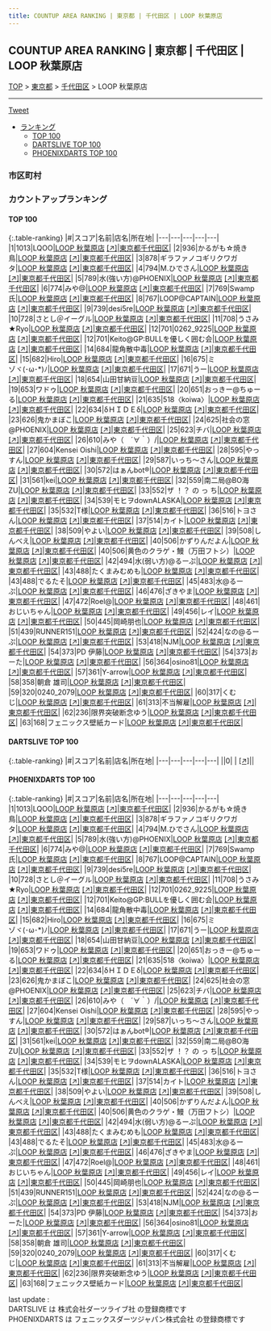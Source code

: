 ```yaml
---
title: COUNTUP AREA RANKING | 東京都 | 千代田区 | LOOP 秋葉原店
---
```

## COUNTUP AREA RANKING | 東京都 | 千代田区 | LOOP 秋葉原店

[TOP](/darts/rank/) > [東京都](/darts/rank/東京都/) > [千代田区](/darts/rank/東京都/千代田区/) > LOOP 秋葉原店

___

<a href="https://twitter.com/share?ref_src=twsrc%5Etfw" data-text="COUNTUP AREA RANKING | 東京都千代田区LOOP 秋葉原店" class="twitter-share-button" data-hashtags="DARTSLIVE,PHOENIXDARTS,darts,ダーツ" data-show-count="false">Tweet</a>

* [ランキング](#カウントアップランキング)
    * [TOP 100](#top-100)
    * [DARTSLIVE TOP 100](#dartslive-top-100)
    * [PHOENIXDARTS TOP 100](#phoenixdarts-top-100)

### 市区町村

<ul>

</ul>

### カウントアップランキング

#### TOP 100



{:.table-ranking}
|#|スコア|名前|店名|所在地|
|---|---|---|---|---|
|1|1013|<span class="rank-name-pd">LQOO</span>|<a href="/darts/rank/shops/10299.html">LOOP 秋葉原店</a> <a href="https://vs.phoenixdarts.com/jp/shop/shopDetailInfo/s_10299?s_seq=10299">[↗]</a>|<a href="/darts/rank/東京都/千代田区">東京都千代田区</a>|
|2|936|<span class="rank-name-pd">かるがも☆焼き鳥</span>|<a href="/darts/rank/shops/10299.html">LOOP 秋葉原店</a> <a href="https://vs.phoenixdarts.com/jp/shop/shopDetailInfo/s_10299?s_seq=10299">[↗]</a>|<a href="/darts/rank/東京都/千代田区">東京都千代田区</a>|
|3|878|<span class="rank-name-pd">ギラファノコギリクワガタ</span>|<a href="/darts/rank/shops/10299.html">LOOP 秋葉原店</a> <a href="https://vs.phoenixdarts.com/jp/shop/shopDetailInfo/s_10299?s_seq=10299">[↗]</a>|<a href="/darts/rank/東京都/千代田区">東京都千代田区</a>|
|4|794|<span class="rank-name-pd">M.ひでさん</span>|<a href="/darts/rank/shops/10299.html">LOOP 秋葉原店</a> <a href="https://vs.phoenixdarts.com/jp/shop/shopDetailInfo/s_10299?s_seq=10299">[↗]</a>|<a href="/darts/rank/東京都/千代田区">東京都千代田区</a>|
|5|789|<span class="rank-name-pd">水(強い方)@PHOENIX</span>|<a href="/darts/rank/shops/10299.html">LOOP 秋葉原店</a> <a href="https://vs.phoenixdarts.com/jp/shop/shopDetailInfo/s_10299?s_seq=10299">[↗]</a>|<a href="/darts/rank/東京都/千代田区">東京都千代田区</a>|
|6|774|<span class="rank-name-pd">みや@</span>|<a href="/darts/rank/shops/10299.html">LOOP 秋葉原店</a> <a href="https://vs.phoenixdarts.com/jp/shop/shopDetailInfo/s_10299?s_seq=10299">[↗]</a>|<a href="/darts/rank/東京都/千代田区">東京都千代田区</a>|
|7|769|<span class="rank-name-pd">Swamp氏</span>|<a href="/darts/rank/shops/10299.html">LOOP 秋葉原店</a> <a href="https://vs.phoenixdarts.com/jp/shop/shopDetailInfo/s_10299?s_seq=10299">[↗]</a>|<a href="/darts/rank/東京都/千代田区">東京都千代田区</a>|
|8|767|<span class="rank-name-pd">LOOP@CAPTAIN</span>|<a href="/darts/rank/shops/10299.html">LOOP 秋葉原店</a> <a href="https://vs.phoenixdarts.com/jp/shop/shopDetailInfo/s_10299?s_seq=10299">[↗]</a>|<a href="/darts/rank/東京都/千代田区">東京都千代田区</a>|
|9|739|<span class="rank-name-pd">desi5re</span>|<a href="/darts/rank/shops/10299.html">LOOP 秋葉原店</a> <a href="https://vs.phoenixdarts.com/jp/shop/shopDetailInfo/s_10299?s_seq=10299">[↗]</a>|<a href="/darts/rank/東京都/千代田区">東京都千代田区</a>|
|10|728|<span class="rank-name-pd">さとし＠イーグル</span>|<a href="/darts/rank/shops/10299.html">LOOP 秋葉原店</a> <a href="https://vs.phoenixdarts.com/jp/shop/shopDetailInfo/s_10299?s_seq=10299">[↗]</a>|<a href="/darts/rank/東京都/千代田区">東京都千代田区</a>|
|11|708|<span class="rank-name-pd">うさみ★Ryo</span>|<a href="/darts/rank/shops/10299.html">LOOP 秋葉原店</a> <a href="https://vs.phoenixdarts.com/jp/shop/shopDetailInfo/s_10299?s_seq=10299">[↗]</a>|<a href="/darts/rank/東京都/千代田区">東京都千代田区</a>|
|12|701|<span class="rank-name-pd">0262_9225</span>|<a href="/darts/rank/shops/10299.html">LOOP 秋葉原店</a> <a href="https://vs.phoenixdarts.com/jp/shop/shopDetailInfo/s_10299?s_seq=10299">[↗]</a>|<a href="/darts/rank/東京都/千代田区">東京都千代田区</a>|
|12|701|<span class="rank-name-pd">Keito@GP:BULLを優しく囲む会</span>|<a href="/darts/rank/shops/10299.html">LOOP 秋葉原店</a> <a href="https://vs.phoenixdarts.com/jp/shop/shopDetailInfo/s_10299?s_seq=10299">[↗]</a>|<a href="/darts/rank/東京都/千代田区">東京都千代田区</a>|
|14|684|<span class="rank-name-pd">龍角散中毒</span>|<a href="/darts/rank/shops/10299.html">LOOP 秋葉原店</a> <a href="https://vs.phoenixdarts.com/jp/shop/shopDetailInfo/s_10299?s_seq=10299">[↗]</a>|<a href="/darts/rank/東京都/千代田区">東京都千代田区</a>|
|15|682|<span class="rank-name-pd">Hiro</span>|<a href="/darts/rank/shops/10299.html">LOOP 秋葉原店</a> <a href="https://vs.phoenixdarts.com/jp/shop/shopDetailInfo/s_10299?s_seq=10299">[↗]</a>|<a href="/darts/rank/東京都/千代田区">東京都千代田区</a>|
|16|675|<span class="rank-name-pd">ミゾヾ⁠(⁠･⁠ω⁠･⁠*⁠)⁠ﾉ</span>|<a href="/darts/rank/shops/10299.html">LOOP 秋葉原店</a> <a href="https://vs.phoenixdarts.com/jp/shop/shopDetailInfo/s_10299?s_seq=10299">[↗]</a>|<a href="/darts/rank/東京都/千代田区">東京都千代田区</a>|
|17|671|<span class="rank-name-pd">うー</span>|<a href="/darts/rank/shops/10299.html">LOOP 秋葉原店</a> <a href="https://vs.phoenixdarts.com/jp/shop/shopDetailInfo/s_10299?s_seq=10299">[↗]</a>|<a href="/darts/rank/東京都/千代田区">東京都千代田区</a>|
|18|654|<span class="rank-name-pd">山田甘納豆</span>|<a href="/darts/rank/shops/10299.html">LOOP 秋葉原店</a> <a href="https://vs.phoenixdarts.com/jp/shop/shopDetailInfo/s_10299?s_seq=10299">[↗]</a>|<a href="/darts/rank/東京都/千代田区">東京都千代田区</a>|
|19|653|<span class="rank-name-pd">ワドゥ</span>|<a href="/darts/rank/shops/10299.html">LOOP 秋葉原店</a> <a href="https://vs.phoenixdarts.com/jp/shop/shopDetailInfo/s_10299?s_seq=10299">[↗]</a>|<a href="/darts/rank/東京都/千代田区">東京都千代田区</a>|
|20|651|<span class="rank-name-pd">おっきー@ちゅーる</span>|<a href="/darts/rank/shops/10299.html">LOOP 秋葉原店</a> <a href="https://vs.phoenixdarts.com/jp/shop/shopDetailInfo/s_10299?s_seq=10299">[↗]</a>|<a href="/darts/rank/東京都/千代田区">東京都千代田区</a>|
|21|635|<span class="rank-name-pd">518〈koiwa〉</span>|<a href="/darts/rank/shops/10299.html">LOOP 秋葉原店</a> <a href="https://vs.phoenixdarts.com/jp/shop/shopDetailInfo/s_10299?s_seq=10299">[↗]</a>|<a href="/darts/rank/東京都/千代田区">東京都千代田区</a>|
|22|634|<span class="rank-name-pd">δＨＩＤＥδ</span>|<a href="/darts/rank/shops/10299.html">LOOP 秋葉原店</a> <a href="https://vs.phoenixdarts.com/jp/shop/shopDetailInfo/s_10299?s_seq=10299">[↗]</a>|<a href="/darts/rank/東京都/千代田区">東京都千代田区</a>|
|23|626|<span class="rank-name-pd">鬼かまぼこ</span>|<a href="/darts/rank/shops/10299.html">LOOP 秋葉原店</a> <a href="https://vs.phoenixdarts.com/jp/shop/shopDetailInfo/s_10299?s_seq=10299">[↗]</a>|<a href="/darts/rank/東京都/千代田区">東京都千代田区</a>|
|24|625|<span class="rank-name-pd">社会の窓@PHOENIX</span>|<a href="/darts/rank/shops/10299.html">LOOP 秋葉原店</a> <a href="https://vs.phoenixdarts.com/jp/shop/shopDetailInfo/s_10299?s_seq=10299">[↗]</a>|<a href="/darts/rank/東京都/千代田区">東京都千代田区</a>|
|25|623|<span class="rank-name-pd">チバ</span>|<a href="/darts/rank/shops/10299.html">LOOP 秋葉原店</a> <a href="https://vs.phoenixdarts.com/jp/shop/shopDetailInfo/s_10299?s_seq=10299">[↗]</a>|<a href="/darts/rank/東京都/千代田区">東京都千代田区</a>|
|26|610|<span class="rank-name-pd">みや（　´∀｀）/</span>|<a href="/darts/rank/shops/10299.html">LOOP 秋葉原店</a> <a href="https://vs.phoenixdarts.com/jp/shop/shopDetailInfo/s_10299?s_seq=10299">[↗]</a>|<a href="/darts/rank/東京都/千代田区">東京都千代田区</a>|
|27|604|<span class="rank-name-pd">Kensei Oishi</span>|<a href="/darts/rank/shops/10299.html">LOOP 秋葉原店</a> <a href="https://vs.phoenixdarts.com/jp/shop/shopDetailInfo/s_10299?s_seq=10299">[↗]</a>|<a href="/darts/rank/東京都/千代田区">東京都千代田区</a>|
|28|595|<span class="rank-name-pd">やっすん</span>|<a href="/darts/rank/shops/10299.html">LOOP 秋葉原店</a> <a href="https://vs.phoenixdarts.com/jp/shop/shopDetailInfo/s_10299?s_seq=10299">[↗]</a>|<a href="/darts/rank/東京都/千代田区">東京都千代田区</a>|
|29|587|<span class="rank-name-pd">いっち～さん</span>|<a href="/darts/rank/shops/10299.html">LOOP 秋葉原店</a> <a href="https://vs.phoenixdarts.com/jp/shop/shopDetailInfo/s_10299?s_seq=10299">[↗]</a>|<a href="/darts/rank/東京都/千代田区">東京都千代田区</a>|
|30|572|<span class="rank-name-pd">はぁんbot®</span>|<a href="/darts/rank/shops/10299.html">LOOP 秋葉原店</a> <a href="https://vs.phoenixdarts.com/jp/shop/shopDetailInfo/s_10299?s_seq=10299">[↗]</a>|<a href="/darts/rank/東京都/千代田区">東京都千代田区</a>|
|31|561|<span class="rank-name-pd">kei</span>|<a href="/darts/rank/shops/10299.html">LOOP 秋葉原店</a> <a href="https://vs.phoenixdarts.com/jp/shop/shopDetailInfo/s_10299?s_seq=10299">[↗]</a>|<a href="/darts/rank/東京都/千代田区">東京都千代田区</a>|
|32|559|<span class="rank-name-pd">南二局@BO海ZU</span>|<a href="/darts/rank/shops/10299.html">LOOP 秋葉原店</a> <a href="https://vs.phoenixdarts.com/jp/shop/shopDetailInfo/s_10299?s_seq=10299">[↗]</a>|<a href="/darts/rank/東京都/千代田区">東京都千代田区</a>|
|33|552|<span class="rank-name-pd">ザ ！？ の っ ち</span>|<a href="/darts/rank/shops/10299.html">LOOP 秋葉原店</a> <a href="https://vs.phoenixdarts.com/jp/shop/shopDetailInfo/s_10299?s_seq=10299">[↗]</a>|<a href="/darts/rank/東京都/千代田区">東京都千代田区</a>|
|34|539|<span class="rank-name-pd">モヒヲdownALASKA</span>|<a href="/darts/rank/shops/10299.html">LOOP 秋葉原店</a> <a href="https://vs.phoenixdarts.com/jp/shop/shopDetailInfo/s_10299?s_seq=10299">[↗]</a>|<a href="/darts/rank/東京都/千代田区">東京都千代田区</a>|
|35|532|<span class="rank-name-pd">T様</span>|<a href="/darts/rank/shops/10299.html">LOOP 秋葉原店</a> <a href="https://vs.phoenixdarts.com/jp/shop/shopDetailInfo/s_10299?s_seq=10299">[↗]</a>|<a href="/darts/rank/東京都/千代田区">東京都千代田区</a>|
|36|516|<span class="rank-name-pd">トヨさん</span>|<a href="/darts/rank/shops/10299.html">LOOP 秋葉原店</a> <a href="https://vs.phoenixdarts.com/jp/shop/shopDetailInfo/s_10299?s_seq=10299">[↗]</a>|<a href="/darts/rank/東京都/千代田区">東京都千代田区</a>|
|37|514|<span class="rank-name-pd">カイト</span>|<a href="/darts/rank/shops/10299.html">LOOP 秋葉原店</a> <a href="https://vs.phoenixdarts.com/jp/shop/shopDetailInfo/s_10299?s_seq=10299">[↗]</a>|<a href="/darts/rank/東京都/千代田区">東京都千代田区</a>|
|38|509|<span class="rank-name-pd">やよい</span>|<a href="/darts/rank/shops/10299.html">LOOP 秋葉原店</a> <a href="https://vs.phoenixdarts.com/jp/shop/shopDetailInfo/s_10299?s_seq=10299">[↗]</a>|<a href="/darts/rank/東京都/千代田区">東京都千代田区</a>|
|39|508|<span class="rank-name-pd">しんべえ</span>|<a href="/darts/rank/shops/10299.html">LOOP 秋葉原店</a> <a href="https://vs.phoenixdarts.com/jp/shop/shopDetailInfo/s_10299?s_seq=10299">[↗]</a>|<a href="/darts/rank/東京都/千代田区">東京都千代田区</a>|
|40|506|<span class="rank-name-pd">かずりんだよん</span>|<a href="/darts/rank/shops/10299.html">LOOP 秋葉原店</a> <a href="https://vs.phoenixdarts.com/jp/shop/shopDetailInfo/s_10299?s_seq=10299">[↗]</a>|<a href="/darts/rank/東京都/千代田区">東京都千代田区</a>|
|40|506|<span class="rank-name-pd">黄色のクラゲ・鰻（万田フトシ）</span>|<a href="/darts/rank/shops/10299.html">LOOP 秋葉原店</a> <a href="https://vs.phoenixdarts.com/jp/shop/shopDetailInfo/s_10299?s_seq=10299">[↗]</a>|<a href="/darts/rank/東京都/千代田区">東京都千代田区</a>|
|42|494|<span class="rank-name-pd">水(弱い方)@るーぷ</span>|<a href="/darts/rank/shops/10299.html">LOOP 秋葉原店</a> <a href="https://vs.phoenixdarts.com/jp/shop/shopDetailInfo/s_10299?s_seq=10299">[↗]</a>|<a href="/darts/rank/東京都/千代田区">東京都千代田区</a>|
|43|488|<span class="rank-name-pd">たくまみむめも</span>|<a href="/darts/rank/shops/10299.html">LOOP 秋葉原店</a> <a href="https://vs.phoenixdarts.com/jp/shop/shopDetailInfo/s_10299?s_seq=10299">[↗]</a>|<a href="/darts/rank/東京都/千代田区">東京都千代田区</a>|
|43|488|<span class="rank-name-pd">でるたそ</span>|<a href="/darts/rank/shops/10299.html">LOOP 秋葉原店</a> <a href="https://vs.phoenixdarts.com/jp/shop/shopDetailInfo/s_10299?s_seq=10299">[↗]</a>|<a href="/darts/rank/東京都/千代田区">東京都千代田区</a>|
|45|483|<span class="rank-name-pd">水@るーぷ</span>|<a href="/darts/rank/shops/10299.html">LOOP 秋葉原店</a> <a href="https://vs.phoenixdarts.com/jp/shop/shopDetailInfo/s_10299?s_seq=10299">[↗]</a>|<a href="/darts/rank/東京都/千代田区">東京都千代田区</a>|
|46|476|<span class="rank-name-pd">ざきやま</span>|<a href="/darts/rank/shops/10299.html">LOOP 秋葉原店</a> <a href="https://vs.phoenixdarts.com/jp/shop/shopDetailInfo/s_10299?s_seq=10299">[↗]</a>|<a href="/darts/rank/東京都/千代田区">東京都千代田区</a>|
|47|472|<span class="rank-name-pd">Roel@</span>|<a href="/darts/rank/shops/10299.html">LOOP 秋葉原店</a> <a href="https://vs.phoenixdarts.com/jp/shop/shopDetailInfo/s_10299?s_seq=10299">[↗]</a>|<a href="/darts/rank/東京都/千代田区">東京都千代田区</a>|
|48|461|<span class="rank-name-pd">おじいちゃん</span>|<a href="/darts/rank/shops/10299.html">LOOP 秋葉原店</a> <a href="https://vs.phoenixdarts.com/jp/shop/shopDetailInfo/s_10299?s_seq=10299">[↗]</a>|<a href="/darts/rank/東京都/千代田区">東京都千代田区</a>|
|49|456|<span class="rank-name-pd">レイ</span>|<a href="/darts/rank/shops/10299.html">LOOP 秋葉原店</a> <a href="https://vs.phoenixdarts.com/jp/shop/shopDetailInfo/s_10299?s_seq=10299">[↗]</a>|<a href="/darts/rank/東京都/千代田区">東京都千代田区</a>|
|50|445|<span class="rank-name-pd">岡崎朋也</span>|<a href="/darts/rank/shops/10299.html">LOOP 秋葉原店</a> <a href="https://vs.phoenixdarts.com/jp/shop/shopDetailInfo/s_10299?s_seq=10299">[↗]</a>|<a href="/darts/rank/東京都/千代田区">東京都千代田区</a>|
|51|439|<span class="rank-name-pd">RUNNER151</span>|<a href="/darts/rank/shops/10299.html">LOOP 秋葉原店</a> <a href="https://vs.phoenixdarts.com/jp/shop/shopDetailInfo/s_10299?s_seq=10299">[↗]</a>|<a href="/darts/rank/東京都/千代田区">東京都千代田区</a>|
|52|424|<span class="rank-name-pd">なの@るーぷ</span>|<a href="/darts/rank/shops/10299.html">LOOP 秋葉原店</a> <a href="https://vs.phoenixdarts.com/jp/shop/shopDetailInfo/s_10299?s_seq=10299">[↗]</a>|<a href="/darts/rank/東京都/千代田区">東京都千代田区</a>|
|53|418|<span class="rank-name-pd">NJM</span>|<a href="/darts/rank/shops/10299.html">LOOP 秋葉原店</a> <a href="https://vs.phoenixdarts.com/jp/shop/shopDetailInfo/s_10299?s_seq=10299">[↗]</a>|<a href="/darts/rank/東京都/千代田区">東京都千代田区</a>|
|54|373|<span class="rank-name-pd">PD 伊藤</span>|<a href="/darts/rank/shops/10299.html">LOOP 秋葉原店</a> <a href="https://vs.phoenixdarts.com/jp/shop/shopDetailInfo/s_10299?s_seq=10299">[↗]</a>|<a href="/darts/rank/東京都/千代田区">東京都千代田区</a>|
|54|373|<span class="rank-name-pd">おーた</span>|<a href="/darts/rank/shops/10299.html">LOOP 秋葉原店</a> <a href="https://vs.phoenixdarts.com/jp/shop/shopDetailInfo/s_10299?s_seq=10299">[↗]</a>|<a href="/darts/rank/東京都/千代田区">東京都千代田区</a>|
|56|364|<span class="rank-name-pd">osino81</span>|<a href="/darts/rank/shops/10299.html">LOOP 秋葉原店</a> <a href="https://vs.phoenixdarts.com/jp/shop/shopDetailInfo/s_10299?s_seq=10299">[↗]</a>|<a href="/darts/rank/東京都/千代田区">東京都千代田区</a>|
|57|361|<span class="rank-name-pd">Y-arrow</span>|<a href="/darts/rank/shops/10299.html">LOOP 秋葉原店</a> <a href="https://vs.phoenixdarts.com/jp/shop/shopDetailInfo/s_10299?s_seq=10299">[↗]</a>|<a href="/darts/rank/東京都/千代田区">東京都千代田区</a>|
|58|358|<span class="rank-name-pd">朝倉 雄司</span>|<a href="/darts/rank/shops/10299.html">LOOP 秋葉原店</a> <a href="https://vs.phoenixdarts.com/jp/shop/shopDetailInfo/s_10299?s_seq=10299">[↗]</a>|<a href="/darts/rank/東京都/千代田区">東京都千代田区</a>|
|59|320|<span class="rank-name-pd">0240_2079</span>|<a href="/darts/rank/shops/10299.html">LOOP 秋葉原店</a> <a href="https://vs.phoenixdarts.com/jp/shop/shopDetailInfo/s_10299?s_seq=10299">[↗]</a>|<a href="/darts/rank/東京都/千代田区">東京都千代田区</a>|
|60|317|<span class="rank-name-pd">くむじ</span>|<a href="/darts/rank/shops/10299.html">LOOP 秋葉原店</a> <a href="https://vs.phoenixdarts.com/jp/shop/shopDetailInfo/s_10299?s_seq=10299">[↗]</a>|<a href="/darts/rank/東京都/千代田区">東京都千代田区</a>|
|61|313|<span class="rank-name-pd">不当解雇</span>|<a href="/darts/rank/shops/10299.html">LOOP 秋葉原店</a> <a href="https://vs.phoenixdarts.com/jp/shop/shopDetailInfo/s_10299?s_seq=10299">[↗]</a>|<a href="/darts/rank/東京都/千代田区">東京都千代田区</a>|
|62|236|<span class="rank-name-pd">限界突破断念ゆう</span>|<a href="/darts/rank/shops/10299.html">LOOP 秋葉原店</a> <a href="https://vs.phoenixdarts.com/jp/shop/shopDetailInfo/s_10299?s_seq=10299">[↗]</a>|<a href="/darts/rank/東京都/千代田区">東京都千代田区</a>|
|63|168|<span class="rank-name-pd">フェニックス壁紙カード</span>|<a href="/darts/rank/shops/10299.html">LOOP 秋葉原店</a> <a href="https://vs.phoenixdarts.com/jp/shop/shopDetailInfo/s_10299?s_seq=10299">[↗]</a>|<a href="/darts/rank/東京都/千代田区">東京都千代田区</a>|


#### DARTSLIVE TOP 100



{:.table-ranking}
|#|スコア|名前|店名|所在地|
|---|---|---|---|---|
||0|<span class="rank-name-dl"> </span>|<a href="/darts/rank/shops/.html"></a> <a href="">[↗]</a>|<a href="/darts/rank//"></a>|


#### PHOENIXDARTS TOP 100



{:.table-ranking}
|#|スコア|名前|店名|所在地|
|---|---|---|---|---|
|1|1013|<span class="rank-name-pd">LQOO</span>|<a href="/darts/rank/shops/10299.html">LOOP 秋葉原店</a> <a href="https://vs.phoenixdarts.com/jp/shop/shopDetailInfo/s_10299?s_seq=10299">[↗]</a>|<a href="/darts/rank/東京都/千代田区">東京都千代田区</a>|
|2|936|<span class="rank-name-pd">かるがも☆焼き鳥</span>|<a href="/darts/rank/shops/10299.html">LOOP 秋葉原店</a> <a href="https://vs.phoenixdarts.com/jp/shop/shopDetailInfo/s_10299?s_seq=10299">[↗]</a>|<a href="/darts/rank/東京都/千代田区">東京都千代田区</a>|
|3|878|<span class="rank-name-pd">ギラファノコギリクワガタ</span>|<a href="/darts/rank/shops/10299.html">LOOP 秋葉原店</a> <a href="https://vs.phoenixdarts.com/jp/shop/shopDetailInfo/s_10299?s_seq=10299">[↗]</a>|<a href="/darts/rank/東京都/千代田区">東京都千代田区</a>|
|4|794|<span class="rank-name-pd">M.ひでさん</span>|<a href="/darts/rank/shops/10299.html">LOOP 秋葉原店</a> <a href="https://vs.phoenixdarts.com/jp/shop/shopDetailInfo/s_10299?s_seq=10299">[↗]</a>|<a href="/darts/rank/東京都/千代田区">東京都千代田区</a>|
|5|789|<span class="rank-name-pd">水(強い方)@PHOENIX</span>|<a href="/darts/rank/shops/10299.html">LOOP 秋葉原店</a> <a href="https://vs.phoenixdarts.com/jp/shop/shopDetailInfo/s_10299?s_seq=10299">[↗]</a>|<a href="/darts/rank/東京都/千代田区">東京都千代田区</a>|
|6|774|<span class="rank-name-pd">みや@</span>|<a href="/darts/rank/shops/10299.html">LOOP 秋葉原店</a> <a href="https://vs.phoenixdarts.com/jp/shop/shopDetailInfo/s_10299?s_seq=10299">[↗]</a>|<a href="/darts/rank/東京都/千代田区">東京都千代田区</a>|
|7|769|<span class="rank-name-pd">Swamp氏</span>|<a href="/darts/rank/shops/10299.html">LOOP 秋葉原店</a> <a href="https://vs.phoenixdarts.com/jp/shop/shopDetailInfo/s_10299?s_seq=10299">[↗]</a>|<a href="/darts/rank/東京都/千代田区">東京都千代田区</a>|
|8|767|<span class="rank-name-pd">LOOP@CAPTAIN</span>|<a href="/darts/rank/shops/10299.html">LOOP 秋葉原店</a> <a href="https://vs.phoenixdarts.com/jp/shop/shopDetailInfo/s_10299?s_seq=10299">[↗]</a>|<a href="/darts/rank/東京都/千代田区">東京都千代田区</a>|
|9|739|<span class="rank-name-pd">desi5re</span>|<a href="/darts/rank/shops/10299.html">LOOP 秋葉原店</a> <a href="https://vs.phoenixdarts.com/jp/shop/shopDetailInfo/s_10299?s_seq=10299">[↗]</a>|<a href="/darts/rank/東京都/千代田区">東京都千代田区</a>|
|10|728|<span class="rank-name-pd">さとし＠イーグル</span>|<a href="/darts/rank/shops/10299.html">LOOP 秋葉原店</a> <a href="https://vs.phoenixdarts.com/jp/shop/shopDetailInfo/s_10299?s_seq=10299">[↗]</a>|<a href="/darts/rank/東京都/千代田区">東京都千代田区</a>|
|11|708|<span class="rank-name-pd">うさみ★Ryo</span>|<a href="/darts/rank/shops/10299.html">LOOP 秋葉原店</a> <a href="https://vs.phoenixdarts.com/jp/shop/shopDetailInfo/s_10299?s_seq=10299">[↗]</a>|<a href="/darts/rank/東京都/千代田区">東京都千代田区</a>|
|12|701|<span class="rank-name-pd">0262_9225</span>|<a href="/darts/rank/shops/10299.html">LOOP 秋葉原店</a> <a href="https://vs.phoenixdarts.com/jp/shop/shopDetailInfo/s_10299?s_seq=10299">[↗]</a>|<a href="/darts/rank/東京都/千代田区">東京都千代田区</a>|
|12|701|<span class="rank-name-pd">Keito@GP:BULLを優しく囲む会</span>|<a href="/darts/rank/shops/10299.html">LOOP 秋葉原店</a> <a href="https://vs.phoenixdarts.com/jp/shop/shopDetailInfo/s_10299?s_seq=10299">[↗]</a>|<a href="/darts/rank/東京都/千代田区">東京都千代田区</a>|
|14|684|<span class="rank-name-pd">龍角散中毒</span>|<a href="/darts/rank/shops/10299.html">LOOP 秋葉原店</a> <a href="https://vs.phoenixdarts.com/jp/shop/shopDetailInfo/s_10299?s_seq=10299">[↗]</a>|<a href="/darts/rank/東京都/千代田区">東京都千代田区</a>|
|15|682|<span class="rank-name-pd">Hiro</span>|<a href="/darts/rank/shops/10299.html">LOOP 秋葉原店</a> <a href="https://vs.phoenixdarts.com/jp/shop/shopDetailInfo/s_10299?s_seq=10299">[↗]</a>|<a href="/darts/rank/東京都/千代田区">東京都千代田区</a>|
|16|675|<span class="rank-name-pd">ミゾヾ⁠(⁠･⁠ω⁠･⁠*⁠)⁠ﾉ</span>|<a href="/darts/rank/shops/10299.html">LOOP 秋葉原店</a> <a href="https://vs.phoenixdarts.com/jp/shop/shopDetailInfo/s_10299?s_seq=10299">[↗]</a>|<a href="/darts/rank/東京都/千代田区">東京都千代田区</a>|
|17|671|<span class="rank-name-pd">うー</span>|<a href="/darts/rank/shops/10299.html">LOOP 秋葉原店</a> <a href="https://vs.phoenixdarts.com/jp/shop/shopDetailInfo/s_10299?s_seq=10299">[↗]</a>|<a href="/darts/rank/東京都/千代田区">東京都千代田区</a>|
|18|654|<span class="rank-name-pd">山田甘納豆</span>|<a href="/darts/rank/shops/10299.html">LOOP 秋葉原店</a> <a href="https://vs.phoenixdarts.com/jp/shop/shopDetailInfo/s_10299?s_seq=10299">[↗]</a>|<a href="/darts/rank/東京都/千代田区">東京都千代田区</a>|
|19|653|<span class="rank-name-pd">ワドゥ</span>|<a href="/darts/rank/shops/10299.html">LOOP 秋葉原店</a> <a href="https://vs.phoenixdarts.com/jp/shop/shopDetailInfo/s_10299?s_seq=10299">[↗]</a>|<a href="/darts/rank/東京都/千代田区">東京都千代田区</a>|
|20|651|<span class="rank-name-pd">おっきー@ちゅーる</span>|<a href="/darts/rank/shops/10299.html">LOOP 秋葉原店</a> <a href="https://vs.phoenixdarts.com/jp/shop/shopDetailInfo/s_10299?s_seq=10299">[↗]</a>|<a href="/darts/rank/東京都/千代田区">東京都千代田区</a>|
|21|635|<span class="rank-name-pd">518〈koiwa〉</span>|<a href="/darts/rank/shops/10299.html">LOOP 秋葉原店</a> <a href="https://vs.phoenixdarts.com/jp/shop/shopDetailInfo/s_10299?s_seq=10299">[↗]</a>|<a href="/darts/rank/東京都/千代田区">東京都千代田区</a>|
|22|634|<span class="rank-name-pd">δＨＩＤＥδ</span>|<a href="/darts/rank/shops/10299.html">LOOP 秋葉原店</a> <a href="https://vs.phoenixdarts.com/jp/shop/shopDetailInfo/s_10299?s_seq=10299">[↗]</a>|<a href="/darts/rank/東京都/千代田区">東京都千代田区</a>|
|23|626|<span class="rank-name-pd">鬼かまぼこ</span>|<a href="/darts/rank/shops/10299.html">LOOP 秋葉原店</a> <a href="https://vs.phoenixdarts.com/jp/shop/shopDetailInfo/s_10299?s_seq=10299">[↗]</a>|<a href="/darts/rank/東京都/千代田区">東京都千代田区</a>|
|24|625|<span class="rank-name-pd">社会の窓@PHOENIX</span>|<a href="/darts/rank/shops/10299.html">LOOP 秋葉原店</a> <a href="https://vs.phoenixdarts.com/jp/shop/shopDetailInfo/s_10299?s_seq=10299">[↗]</a>|<a href="/darts/rank/東京都/千代田区">東京都千代田区</a>|
|25|623|<span class="rank-name-pd">チバ</span>|<a href="/darts/rank/shops/10299.html">LOOP 秋葉原店</a> <a href="https://vs.phoenixdarts.com/jp/shop/shopDetailInfo/s_10299?s_seq=10299">[↗]</a>|<a href="/darts/rank/東京都/千代田区">東京都千代田区</a>|
|26|610|<span class="rank-name-pd">みや（　´∀｀）/</span>|<a href="/darts/rank/shops/10299.html">LOOP 秋葉原店</a> <a href="https://vs.phoenixdarts.com/jp/shop/shopDetailInfo/s_10299?s_seq=10299">[↗]</a>|<a href="/darts/rank/東京都/千代田区">東京都千代田区</a>|
|27|604|<span class="rank-name-pd">Kensei Oishi</span>|<a href="/darts/rank/shops/10299.html">LOOP 秋葉原店</a> <a href="https://vs.phoenixdarts.com/jp/shop/shopDetailInfo/s_10299?s_seq=10299">[↗]</a>|<a href="/darts/rank/東京都/千代田区">東京都千代田区</a>|
|28|595|<span class="rank-name-pd">やっすん</span>|<a href="/darts/rank/shops/10299.html">LOOP 秋葉原店</a> <a href="https://vs.phoenixdarts.com/jp/shop/shopDetailInfo/s_10299?s_seq=10299">[↗]</a>|<a href="/darts/rank/東京都/千代田区">東京都千代田区</a>|
|29|587|<span class="rank-name-pd">いっち～さん</span>|<a href="/darts/rank/shops/10299.html">LOOP 秋葉原店</a> <a href="https://vs.phoenixdarts.com/jp/shop/shopDetailInfo/s_10299?s_seq=10299">[↗]</a>|<a href="/darts/rank/東京都/千代田区">東京都千代田区</a>|
|30|572|<span class="rank-name-pd">はぁんbot®</span>|<a href="/darts/rank/shops/10299.html">LOOP 秋葉原店</a> <a href="https://vs.phoenixdarts.com/jp/shop/shopDetailInfo/s_10299?s_seq=10299">[↗]</a>|<a href="/darts/rank/東京都/千代田区">東京都千代田区</a>|
|31|561|<span class="rank-name-pd">kei</span>|<a href="/darts/rank/shops/10299.html">LOOP 秋葉原店</a> <a href="https://vs.phoenixdarts.com/jp/shop/shopDetailInfo/s_10299?s_seq=10299">[↗]</a>|<a href="/darts/rank/東京都/千代田区">東京都千代田区</a>|
|32|559|<span class="rank-name-pd">南二局@BO海ZU</span>|<a href="/darts/rank/shops/10299.html">LOOP 秋葉原店</a> <a href="https://vs.phoenixdarts.com/jp/shop/shopDetailInfo/s_10299?s_seq=10299">[↗]</a>|<a href="/darts/rank/東京都/千代田区">東京都千代田区</a>|
|33|552|<span class="rank-name-pd">ザ ！？ の っ ち</span>|<a href="/darts/rank/shops/10299.html">LOOP 秋葉原店</a> <a href="https://vs.phoenixdarts.com/jp/shop/shopDetailInfo/s_10299?s_seq=10299">[↗]</a>|<a href="/darts/rank/東京都/千代田区">東京都千代田区</a>|
|34|539|<span class="rank-name-pd">モヒヲdownALASKA</span>|<a href="/darts/rank/shops/10299.html">LOOP 秋葉原店</a> <a href="https://vs.phoenixdarts.com/jp/shop/shopDetailInfo/s_10299?s_seq=10299">[↗]</a>|<a href="/darts/rank/東京都/千代田区">東京都千代田区</a>|
|35|532|<span class="rank-name-pd">T様</span>|<a href="/darts/rank/shops/10299.html">LOOP 秋葉原店</a> <a href="https://vs.phoenixdarts.com/jp/shop/shopDetailInfo/s_10299?s_seq=10299">[↗]</a>|<a href="/darts/rank/東京都/千代田区">東京都千代田区</a>|
|36|516|<span class="rank-name-pd">トヨさん</span>|<a href="/darts/rank/shops/10299.html">LOOP 秋葉原店</a> <a href="https://vs.phoenixdarts.com/jp/shop/shopDetailInfo/s_10299?s_seq=10299">[↗]</a>|<a href="/darts/rank/東京都/千代田区">東京都千代田区</a>|
|37|514|<span class="rank-name-pd">カイト</span>|<a href="/darts/rank/shops/10299.html">LOOP 秋葉原店</a> <a href="https://vs.phoenixdarts.com/jp/shop/shopDetailInfo/s_10299?s_seq=10299">[↗]</a>|<a href="/darts/rank/東京都/千代田区">東京都千代田区</a>|
|38|509|<span class="rank-name-pd">やよい</span>|<a href="/darts/rank/shops/10299.html">LOOP 秋葉原店</a> <a href="https://vs.phoenixdarts.com/jp/shop/shopDetailInfo/s_10299?s_seq=10299">[↗]</a>|<a href="/darts/rank/東京都/千代田区">東京都千代田区</a>|
|39|508|<span class="rank-name-pd">しんべえ</span>|<a href="/darts/rank/shops/10299.html">LOOP 秋葉原店</a> <a href="https://vs.phoenixdarts.com/jp/shop/shopDetailInfo/s_10299?s_seq=10299">[↗]</a>|<a href="/darts/rank/東京都/千代田区">東京都千代田区</a>|
|40|506|<span class="rank-name-pd">かずりんだよん</span>|<a href="/darts/rank/shops/10299.html">LOOP 秋葉原店</a> <a href="https://vs.phoenixdarts.com/jp/shop/shopDetailInfo/s_10299?s_seq=10299">[↗]</a>|<a href="/darts/rank/東京都/千代田区">東京都千代田区</a>|
|40|506|<span class="rank-name-pd">黄色のクラゲ・鰻（万田フトシ）</span>|<a href="/darts/rank/shops/10299.html">LOOP 秋葉原店</a> <a href="https://vs.phoenixdarts.com/jp/shop/shopDetailInfo/s_10299?s_seq=10299">[↗]</a>|<a href="/darts/rank/東京都/千代田区">東京都千代田区</a>|
|42|494|<span class="rank-name-pd">水(弱い方)@るーぷ</span>|<a href="/darts/rank/shops/10299.html">LOOP 秋葉原店</a> <a href="https://vs.phoenixdarts.com/jp/shop/shopDetailInfo/s_10299?s_seq=10299">[↗]</a>|<a href="/darts/rank/東京都/千代田区">東京都千代田区</a>|
|43|488|<span class="rank-name-pd">たくまみむめも</span>|<a href="/darts/rank/shops/10299.html">LOOP 秋葉原店</a> <a href="https://vs.phoenixdarts.com/jp/shop/shopDetailInfo/s_10299?s_seq=10299">[↗]</a>|<a href="/darts/rank/東京都/千代田区">東京都千代田区</a>|
|43|488|<span class="rank-name-pd">でるたそ</span>|<a href="/darts/rank/shops/10299.html">LOOP 秋葉原店</a> <a href="https://vs.phoenixdarts.com/jp/shop/shopDetailInfo/s_10299?s_seq=10299">[↗]</a>|<a href="/darts/rank/東京都/千代田区">東京都千代田区</a>|
|45|483|<span class="rank-name-pd">水@るーぷ</span>|<a href="/darts/rank/shops/10299.html">LOOP 秋葉原店</a> <a href="https://vs.phoenixdarts.com/jp/shop/shopDetailInfo/s_10299?s_seq=10299">[↗]</a>|<a href="/darts/rank/東京都/千代田区">東京都千代田区</a>|
|46|476|<span class="rank-name-pd">ざきやま</span>|<a href="/darts/rank/shops/10299.html">LOOP 秋葉原店</a> <a href="https://vs.phoenixdarts.com/jp/shop/shopDetailInfo/s_10299?s_seq=10299">[↗]</a>|<a href="/darts/rank/東京都/千代田区">東京都千代田区</a>|
|47|472|<span class="rank-name-pd">Roel@</span>|<a href="/darts/rank/shops/10299.html">LOOP 秋葉原店</a> <a href="https://vs.phoenixdarts.com/jp/shop/shopDetailInfo/s_10299?s_seq=10299">[↗]</a>|<a href="/darts/rank/東京都/千代田区">東京都千代田区</a>|
|48|461|<span class="rank-name-pd">おじいちゃん</span>|<a href="/darts/rank/shops/10299.html">LOOP 秋葉原店</a> <a href="https://vs.phoenixdarts.com/jp/shop/shopDetailInfo/s_10299?s_seq=10299">[↗]</a>|<a href="/darts/rank/東京都/千代田区">東京都千代田区</a>|
|49|456|<span class="rank-name-pd">レイ</span>|<a href="/darts/rank/shops/10299.html">LOOP 秋葉原店</a> <a href="https://vs.phoenixdarts.com/jp/shop/shopDetailInfo/s_10299?s_seq=10299">[↗]</a>|<a href="/darts/rank/東京都/千代田区">東京都千代田区</a>|
|50|445|<span class="rank-name-pd">岡崎朋也</span>|<a href="/darts/rank/shops/10299.html">LOOP 秋葉原店</a> <a href="https://vs.phoenixdarts.com/jp/shop/shopDetailInfo/s_10299?s_seq=10299">[↗]</a>|<a href="/darts/rank/東京都/千代田区">東京都千代田区</a>|
|51|439|<span class="rank-name-pd">RUNNER151</span>|<a href="/darts/rank/shops/10299.html">LOOP 秋葉原店</a> <a href="https://vs.phoenixdarts.com/jp/shop/shopDetailInfo/s_10299?s_seq=10299">[↗]</a>|<a href="/darts/rank/東京都/千代田区">東京都千代田区</a>|
|52|424|<span class="rank-name-pd">なの@るーぷ</span>|<a href="/darts/rank/shops/10299.html">LOOP 秋葉原店</a> <a href="https://vs.phoenixdarts.com/jp/shop/shopDetailInfo/s_10299?s_seq=10299">[↗]</a>|<a href="/darts/rank/東京都/千代田区">東京都千代田区</a>|
|53|418|<span class="rank-name-pd">NJM</span>|<a href="/darts/rank/shops/10299.html">LOOP 秋葉原店</a> <a href="https://vs.phoenixdarts.com/jp/shop/shopDetailInfo/s_10299?s_seq=10299">[↗]</a>|<a href="/darts/rank/東京都/千代田区">東京都千代田区</a>|
|54|373|<span class="rank-name-pd">PD 伊藤</span>|<a href="/darts/rank/shops/10299.html">LOOP 秋葉原店</a> <a href="https://vs.phoenixdarts.com/jp/shop/shopDetailInfo/s_10299?s_seq=10299">[↗]</a>|<a href="/darts/rank/東京都/千代田区">東京都千代田区</a>|
|54|373|<span class="rank-name-pd">おーた</span>|<a href="/darts/rank/shops/10299.html">LOOP 秋葉原店</a> <a href="https://vs.phoenixdarts.com/jp/shop/shopDetailInfo/s_10299?s_seq=10299">[↗]</a>|<a href="/darts/rank/東京都/千代田区">東京都千代田区</a>|
|56|364|<span class="rank-name-pd">osino81</span>|<a href="/darts/rank/shops/10299.html">LOOP 秋葉原店</a> <a href="https://vs.phoenixdarts.com/jp/shop/shopDetailInfo/s_10299?s_seq=10299">[↗]</a>|<a href="/darts/rank/東京都/千代田区">東京都千代田区</a>|
|57|361|<span class="rank-name-pd">Y-arrow</span>|<a href="/darts/rank/shops/10299.html">LOOP 秋葉原店</a> <a href="https://vs.phoenixdarts.com/jp/shop/shopDetailInfo/s_10299?s_seq=10299">[↗]</a>|<a href="/darts/rank/東京都/千代田区">東京都千代田区</a>|
|58|358|<span class="rank-name-pd">朝倉 雄司</span>|<a href="/darts/rank/shops/10299.html">LOOP 秋葉原店</a> <a href="https://vs.phoenixdarts.com/jp/shop/shopDetailInfo/s_10299?s_seq=10299">[↗]</a>|<a href="/darts/rank/東京都/千代田区">東京都千代田区</a>|
|59|320|<span class="rank-name-pd">0240_2079</span>|<a href="/darts/rank/shops/10299.html">LOOP 秋葉原店</a> <a href="https://vs.phoenixdarts.com/jp/shop/shopDetailInfo/s_10299?s_seq=10299">[↗]</a>|<a href="/darts/rank/東京都/千代田区">東京都千代田区</a>|
|60|317|<span class="rank-name-pd">くむじ</span>|<a href="/darts/rank/shops/10299.html">LOOP 秋葉原店</a> <a href="https://vs.phoenixdarts.com/jp/shop/shopDetailInfo/s_10299?s_seq=10299">[↗]</a>|<a href="/darts/rank/東京都/千代田区">東京都千代田区</a>|
|61|313|<span class="rank-name-pd">不当解雇</span>|<a href="/darts/rank/shops/10299.html">LOOP 秋葉原店</a> <a href="https://vs.phoenixdarts.com/jp/shop/shopDetailInfo/s_10299?s_seq=10299">[↗]</a>|<a href="/darts/rank/東京都/千代田区">東京都千代田区</a>|
|62|236|<span class="rank-name-pd">限界突破断念ゆう</span>|<a href="/darts/rank/shops/10299.html">LOOP 秋葉原店</a> <a href="https://vs.phoenixdarts.com/jp/shop/shopDetailInfo/s_10299?s_seq=10299">[↗]</a>|<a href="/darts/rank/東京都/千代田区">東京都千代田区</a>|
|63|168|<span class="rank-name-pd">フェニックス壁紙カード</span>|<a href="/darts/rank/shops/10299.html">LOOP 秋葉原店</a> <a href="https://vs.phoenixdarts.com/jp/shop/shopDetailInfo/s_10299?s_seq=10299">[↗]</a>|<a href="/darts/rank/東京都/千代田区">東京都千代田区</a>|


<div class="footer border-top border-gray-light mt-5 pt-3 text-right text-gray">
    last update : <span style="font-weight: italic" id="foot_last_modified"></span><br />
    DARTSLIVE は 株式会社ダーツライブ社 の登録商標です<br />
    PHOENIXDARTS は フェニックスダーツジャパン株式会社 の登録商標です<br />
</div>

<script src="https://cdnjs.cloudflare.com/ajax/libs/jquery.tablesorter/2.31.3/js/jquery.tablesorter.min.js" integrity="sha512-qzgd5cYSZcosqpzpn7zF2ZId8f/8CHmFKZ8j7mU4OUXTNRd5g+ZHBPsgKEwoqxCtdQvExE5LprwwPAgoicguNg==" crossorigin="anonymous" referrerpolicy="no-referrer"></script>
<link rel="stylesheet" href="https://cdnjs.cloudflare.com/ajax/libs/jquery.tablesorter/2.31.3/css/theme.default.min.css" integrity="sha512-wghhOJkjQX0Lh3NSWvNKeZ0ZpNn+SPVXX1Qyc9OCaogADktxrBiBdKGDoqVUOyhStvMBmJQ8ZdMHiR3wuEq8+w==" crossorigin="anonymous" referrerpolicy="no-referrer" />
<script>
$(function() {
    $(".table-ranking").tablesorter({sortList:[[0, 0]]});
    $("#foot_last_modified").text(formatDate(new Date(document.lastModified), 'yyyy-MM-dd HH:mm:ss'));
});
</script>

<script async src="https://platform.twitter.com/widgets.js" charset="utf-8"></script>